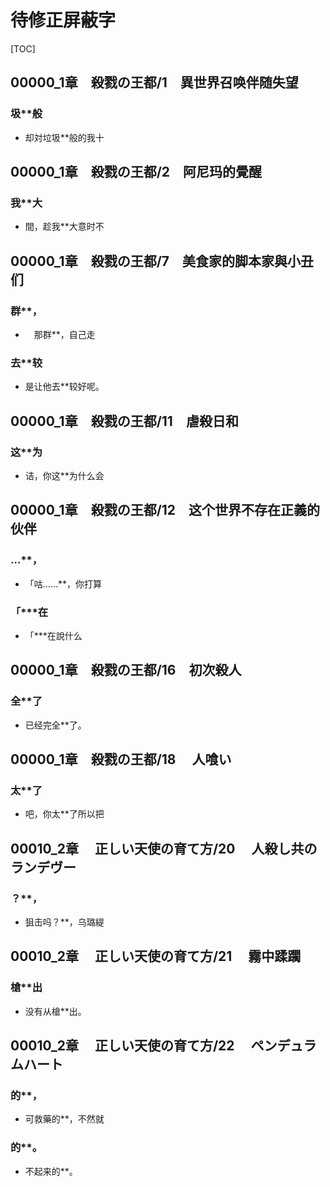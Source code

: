 # 待修正屏蔽字

[TOC]

## 00000_1章　殺戮の王都/1　異世界召唤伴随失望

### 圾**般

- 却対垃圾**般的我十


## 00000_1章　殺戮の王都/2　阿尼玛的覺醒

### 我**大

- 間，趁我**大意时不


## 00000_1章　殺戮の王都/7　美食家的脚本家與小丑们

### 群**，

- 　那群**，自己走

### 去**较

- 是让他去**较好呢。


## 00000_1章　殺戮の王都/11　虐殺日和

### 这**为

- 诘，你这**为什么会


## 00000_1章　殺戮の王都/12　这个世界不存在正義的伙伴

### …**，

- 「咕……**，你打算

### 「***在

- 「***在說什么


## 00000_1章　殺戮の王都/16　初次殺人

### 全**了

- 已经完全**了。


## 00000_1章　殺戮の王都/18 　人喰い

### 太**了

- 吧，你太**了所以把


## 00010_2章 　正しい天使の育て方/20 　人殺し共のランデヴー

### ？**，

- 狙击吗？**，乌璐緹


## 00010_2章 　正しい天使の育て方/21 　霧中蹂躙

### 槍**出

- 没有从槍**出。


## 00010_2章 　正しい天使の育て方/22 　ペンデュラムハート

### 的**，

- 可救藥的**，不然就

### 的**。

- 不起来的**。
